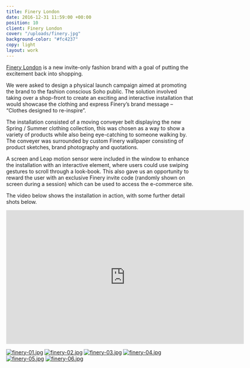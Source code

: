 ```yaml
---
title: Finery London
date: 2016-12-31 11:59:00 +00:00
position: 10
client: Finery London
cover: "/uploads/finery.jpg"
background-color: "#fc4237"
copy: light
layout: work
---
```


[Finery London](https://www.finerylondon.com/) is a new invite-only fashion brand with a goal of putting the excitement back into shopping.

We were asked to design a physical launch campaign aimed at promoting the brand to the fashion conscious Soho public. The solution involved taking over a shop-front to create an exciting and interactive installation that would showcase the clothing and express Finery’s brand message – “Clothes designed to re-inspire”.

The installation consisted of a moving conveyer belt displaying the new Spring / Summer clothing collection, this was chosen as a way to show a variety of products while also being eye-catching to someone walking by. The conveyer was surrounded by custom Finery wallpaper consisting of product sketches, brand photography and quotations.

A screen and Leap motion sensor were included in the window to enhance the installation with an interactive element, where users could use swiping gestures to scroll through a look-book. This also gave us an opportunity to reward the user with an exclusive Finery invite code (randomly shown on screen during a session) which can be used to access the e-commerce site.

The video below shows the installation in action, with some further detail shots below.


<iframe src="https://player.vimeo.com/video/197412516" width="640" height="360" frameborder="0" webkitallowfullscreen mozallowfullscreen allowfullscreen></iframe>


[![finery-01.jpg](/uploads/finery-01.jpg)](/uploads/finery-01.jpg)
[![finery-02.jpg](/uploads/finery-02.jpg)](/uploads/finery-02.jpg)
[![finery-03.jpg](/uploads/finery-03.jpg)](/uploads/finery-03.jpg)
[![finery-04.jpg](/uploads/finery-04.jpg)](/uploads/finery-04.jpg)
[![finery-05.jpg](/uploads/finery-05.jpg)](/uploads/finery-05.jpg)
[![finery-06.jpg](/uploads/finery-06.jpg)](/uploads/finery-06.jpg)
